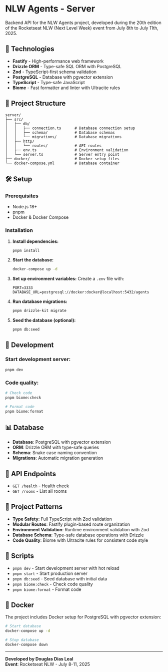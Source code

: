 # NLW Agents - Server

Backend API for the NLW Agents project, developed during the 20th edition of the Rocketseat NLW (Next Level Week) event from July 8th to July 11th, 2025.

## 🚀 Technologies

- **Fastify** - High-performance web framework
- **Drizzle ORM** - Type-safe SQL ORM with PostgreSQL
- **Zod** - TypeScript-first schema validation
- **PostgreSQL** - Database with pgvector extension
- **TypeScript** - Type-safe JavaScript
- **Biome** - Fast formatter and linter with Ultracite rules

## 📁 Project Structure

```
server/
├── src/
│   ├── db/
│   │   ├── connection.ts      # Database connection setup
│   │   ├── schema/            # Database schemas
│   │   └── migrations/        # Database migrations
│   ├── http/
│   │   └── routes/            # API routes
│   ├── env.ts                 # Environment validation
│   └── server.ts              # Server entry point
├── docker/                    # Docker setup files
└── docker-compose.yml         # Database container
```

## 🛠️ Setup

### Prerequisites

- Node.js 18+
- pnpm
- Docker & Docker Compose

### Installation

1. **Install dependencies:**

   ```bash
   pnpm install
   ```

2. **Start the database:**

   ```bash
   docker-compose up -d
   ```

3. **Set up environment variables:**
   Create a `.env` file with:

   ```env
   PORT=3333
   DATABASE_URL=postgresql://docker:docker@localhost:5432/agents
   ```

4. **Run database migrations:**

   ```bash
   pnpm drizzle-kit migrate
   ```

5. **Seed the database (optional):**
   ```bash
   pnpm db:seed
   ```

## 🚀 Development

### Start development server:

```bash
pnpm dev
```

### Code quality:

```bash
# Check code
pnpm biome:check

# Format code
pnpm biome:format
```

## 📊 Database

- **Database**: PostgreSQL with pgvector extension
- **ORM**: Drizzle ORM with type-safe queries
- **Schema**: Snake case naming convention
- **Migrations**: Automatic migration generation

## 🔧 API Endpoints

- `GET /health` - Health check
- `GET /rooms` - List all rooms

## 🎯 Project Patterns

- **Type Safety**: Full TypeScript with Zod validation
- **Modular Routes**: Fastify plugin-based route organization
- **Environment Validation**: Runtime environment validation with Zod
- **Database Schema**: Type-safe database operations with Drizzle
- **Code Quality**: Biome with Ultracite rules for consistent code style

## 📝 Scripts

- `pnpm dev` - Start development server with hot reload
- `pnpm start` - Start production server
- `pnpm db:seed` - Seed database with initial data
- `pnpm biome:check` - Check code quality
- `pnpm biome:format` - Format code

## 🐳 Docker

The project includes Docker setup for PostgreSQL with pgvector extension:

```bash
# Start database
docker-compose up -d

# Stop database
docker-compose down
```

---

**Developed by Douglas Dias Leal**  
**Event**: Rocketseat NLW - July 8-11, 2025
